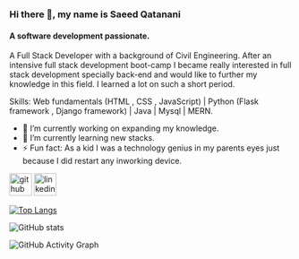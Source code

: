 ### Hi there 👋, my name is Saeed Qatanani
#### A software development passionate.
A Full Stack Developer with a background of Civil Engineering.
After an intensive full stack development boot-camp I became really interested in full stack development specially back-end and would like to further my knowledge in this field.
I learned a lot on such a short period.

Skills: Web fundamentals (HTML , CSS , JavaScript) | Python (Flask framework  , Django framework) | Java | Mysql | MERN.

- 🔭 I’m currently working on expanding my knowledge.  
- 🌱 I’m currently learning new stacks. 
- ⚡ Fun fact: As a kid I was a technology  genius in my parents eyes just because I did restart any inworking device. 


[<img src='https://cdn.jsdelivr.net/npm/simple-icons@3.0.1/icons/github.svg' alt='github' height='40'>](https://github.com/SaeedQatanani)  [<img src='https://cdn.jsdelivr.net/npm/simple-icons@3.0.1/icons/linkedin.svg' alt='linkedin' height='40'>](https://www.linkedin.com/in/saeedqatanani/)  

[![Top Langs](https://github-readme-stats.vercel.app/api/top-langs/?username=SaeedQatanani)](https://github.com/anuraghazra/github-readme-stats)

![GitHub stats](https://github-readme-stats.vercel.app/api?username=SaeedQatanani&show_icons=true)  

![GitHub Activity Graph](https://activity-graph.herokuapp.com/graph?username=SaeedQatanani)  

